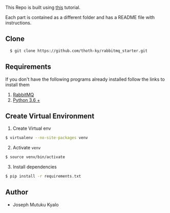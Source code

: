 This Repo is built using [this](https://www.rabbitmq.com/#getstarted) tutorial.

Each part is contained as a different folder and has a README file with instructions.

## Clone
```bash 
  $ git clone https://github.com/thoth-ky/rabbitmq_starter.git
```

## Requirements 
If you don't have the following programs already installed follow the links to install them
1. [RabbitMQ](https://www.rabbitmq.com/download.html)
2. [Python 3.6 +](https://www.python.org/downloads/)


## Create Virtual Environment
1. Create Virtual env
  ```bash 
  $ virtualenv --no-site-packages venv
  ```
2. Activate  `venv`
  ```bash
  $ source venv/bin/activate
  ```
3. Install dependencies
  ```bash
  $ pip install -r requirements.txt
  ```

## Author
- Joseph Mutuku Kyalo